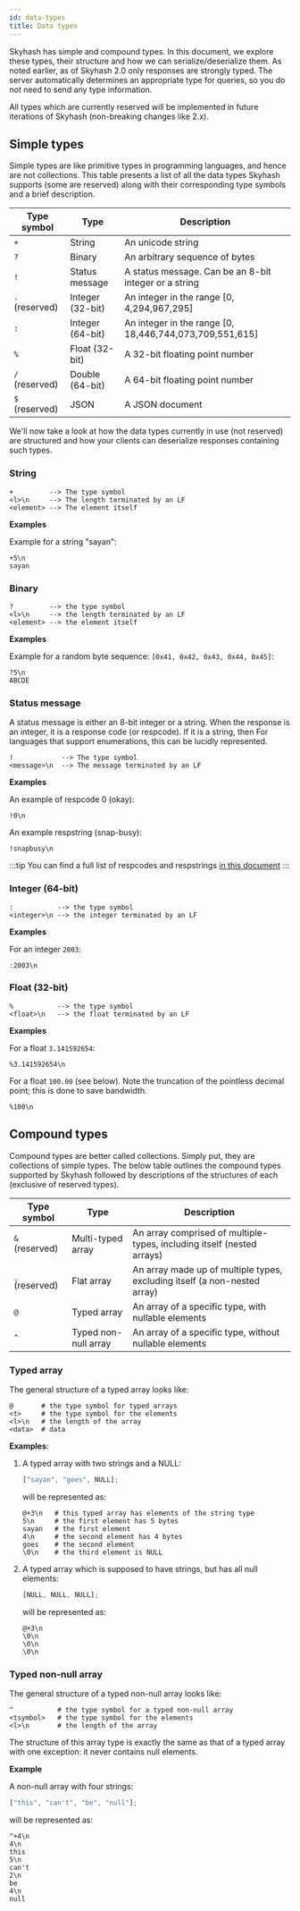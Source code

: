 ```yaml
---
id: data-types
title: Data types
---
```


Skyhash has simple and compound types. In this document, we explore these types, their structure
and how we can serialize/deserialize them. As noted earlier, as of Skyhash
2.0 only responses are strongly typed. The server automatically determines an appropriate type for queries, so you do not need to send any type information.

All types which are currently reserved will be implemented
in future iterations of Skyhash (non-breaking changes like 2.x).

## Simple types

Simple types are like primitive types in programming languages, and hence are not collections.
This table presents a list of all the data types Skyhash supports (some are reserved) along with
their corresponding type symbols and a brief description.

| Type symbol    | Type             | Description                                             |
| -------------- | ---------------- | ------------------------------------------------------- |
| `+`            | String           | An unicode string                                       |
| `?`            | Binary           | An arbitrary sequence of bytes                          |
| `!`            | Status message   | A status message. Can be an 8-bit integer or a string   |
| `.` (reserved) | Integer (32-bit) | An integer in the range [0, 4,294,967,295]              |
| `:`            | Integer (64-bit) | An integer in the range [0, 18,446,744,073,709,551,615] |
| `%`            | Float (32-bit)   | A 32-bit floating point number                          |
| `/` (reserved) | Double (64-bit)  | A 64-bit floating point number                          |
| `$` (reserved) | JSON             | A JSON document                                         |

We'll now take a look at how the data types currently in use (not reserved) are structured and how your clients can deserialize responses
containing such types.

### String

```
+         --> The type symbol
<l>\n     --> The length terminated by an LF
<element> --> The element itself
```

**Examples**

Example for a string "sayan":

```
+5\n
sayan
```

### Binary

```
?         --> the type symbol
<l>\n     --> the length terminated by an LF
<element> --> the element itself
```

**Examples**

Example for a random byte sequence: `[0x41, 0x42, 0x43, 0x44, 0x45]`:

```
?5\n
ABCDE
```

### Status message

A status message is either an 8-bit integer or a string. When the response
is an integer, it is a response code (or respcode). If it is a string, then
For languages
that support enumerations, this can be lucidly represented.

```
!            --> The type symbol
<message>\n  --> The message terminated by an LF
```

**Examples**

An example of respcode 0 (okay):

```
!0\n
```

An example respstring (snap-busy):

```
!snapbusy\n
```

:::tip
You can find a full list of respcodes and respstrings [in this document](response-codes)
:::

### Integer (64-bit)

```
:           --> the type symbol
<integer>\n --> the integer terminated by an LF
```

**Examples**

For an integer `2003`:

```
:2003\n
```

### Float (32-bit)

```
%           --> the type symbol
<float>\n   --> the float terminated by an LF
```

**Examples**

For a float `3.141592654`:

```
%3.141592654\n
```

For a float `100.00` (see below). Note the truncation of the pointless decimal point; this is done to save bandwidth.

```
%100\n
```

## Compound types

Compound types are better called collections. Simply put, they are collections of simple types. The below table outlines the compound types
supported by Skyhash followed by descriptions of the structures of each
(exclusive of reserved types).

| Type symbol    | Type                 | Description                                                               |
| -------------- | -------------------- | ------------------------------------------------------------------------- |
| `&` (reserved) | Multi-typed array    | An array comprised of multiple-types, including itself (nested arrays)    |
| `_` (reserved) | Flat array           | An array made up of multiple types, excluding itself (a non-nested array) |
| `@`            | Typed array          | An array of a specific type, with nullable elements                       |
| `^`            | Typed non-null array | An array of a specific type, without nullable elements                    |

### Typed array

The general structure of a typed array looks like:

```shell
@       # the type symbol for typed arrays
<t>     # the type symbol for the elements
<l>\n   # the length of the array
<data>  # data
```

**Examples**:

1. A typed array with two strings and a NULL:
   ```js
   ["sayan", "goes", NULL];
   ```
   will be represented as:
   ```shell
   @+3\n   # this typed array has elements of the string type
   5\n     # the first element has 5 bytes
   sayan   # the first element
   4\n     # the second element has 4 bytes
   goes    # the second element
   \0\n    # the third element is NULL
   ```
2. A typed array which is supposed to have strings, but has all null elements:
   ```js
   [NULL, NULL, NULL];
   ```
   will be represented as:
   ```
   @+3\n
   \0\n
   \0\n
   \0\n
   ```

### Typed non-null array

The general structure of a typed non-null array looks like:

```shell
^           # the type symbol for a typed non-null array
<tsymbol>   # the type symbol for the elements
<l>\n       # the length of the array
```

The structure of this array type is exactly the same as that of a typed array with one exception: it never contains
null elements.

**Example**

A non-null array with four strings:

```js
["this", "can't", "be", "null"];
```

will be represented as:

```
^+4\n
4\n
this
5\n
can't
2\n
be
4\n
null
```
